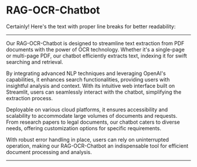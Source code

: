 # RAG-OCR-Chatbot

Certainly! Here's the text with proper line breaks for better readability:

---

Our RAG-OCR-Chatbot is designed to streamline text extraction from PDF documents with the power of OCR technology. Whether it's a single-page or multi-page PDF, our chatbot efficiently extracts text, indexing it for swift searching and retrieval.

By integrating advanced NLP techniques and leveraging OpenAI's capabilities, it enhances search functionalities, providing users with insightful analysis and context. With its intuitive web interface built on Streamlit, users can seamlessly interact with the chatbot, simplifying the extraction process.

Deployable on various cloud platforms, it ensures accessibility and scalability to accommodate large volumes of documents and requests. From research papers to legal documents, our chatbot caters to diverse needs, offering customization options for specific requirements.

With robust error handling in place, users can rely on uninterrupted operation, making our RAG-OCR-Chatbot an indispensable tool for efficient document processing and analysis.

---
